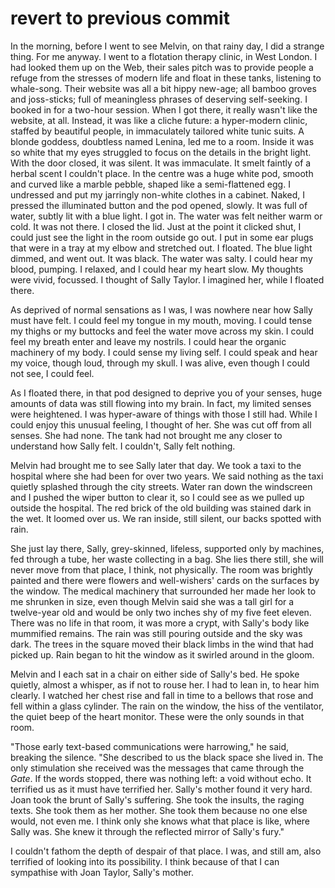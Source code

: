 
# revert to previous commit 

In the morning, before I went to see Melvin, on that rainy day, I did a strange thing. For me anyway. I went to a flotation therapy clinic, in West London. I had looked them up on the Web, their sales pitch was to provide people a refuge from the stresses of modern life and float in these tanks, listening to whale-song. Their website was all a bit hippy new-age; all bamboo groves and joss-sticks; full of meaningless phrases of deserving self-seeking. I booked in for a two-hour session. When I got there, it really wasn't like the website, at all. Instead, it was like a cliche future: a hyper-modern clinic, staffed by beautiful people, in immaculately tailored white tunic suits. A blonde goddess, doubtless named Lenina, led me to a room. Inside it was so white that my eyes struggled to focus on the details in the bright light. With the door closed, it was silent. It was immaculate. It smelt faintly of a herbal scent I couldn't place. In the centre was a huge white pod, smooth and curved like a marble pebble, shaped like a semi-flattened egg. I undressed and put my jarringly non-white clothes in a cabinet. Naked, I pressed the illuminated button and the pod opened, slowly. It was full of water, subtly lit with a blue light. I got in. The water was felt neither warm or cold. It was not there. I closed the lid. Just at the point it clicked shut, I could just see the light in the room outside go out. I put in some ear plugs that were in a tray at my elbow and stretched out. I floated. The blue light dimmed, and went out. It was black. The water was salty. I could hear my blood, pumping. I relaxed, and I could hear my heart slow. My thoughts were vivid, focussed. I thought of Sally Taylor. I imagined her, while I floated there.

As deprived of normal sensations as I was, I was nowhere near how Sally must have felt. I could feel my tongue in my mouth, moving. I could tense my thighs or my buttocks and feel the water move across my skin. I could feel my breath enter and leave my nostrils. I could hear the organic machinery of my body. I could sense my living self. I could speak and hear my voice, though loud, through my skull. I was alive, even though I could not see, I could feel.

As I floated there, in that pod designed to deprive you of your senses, huge amounts of data was still flowing into my brain. In fact, my limited senses were heightened. I was hyper-aware of things with those I still had. While I could enjoy this unusual feeling, I thought of her. She was cut off from all senses. She had none. The tank had not brought me any closer to understand how Sally felt. I couldn't, Sally felt nothing.

Melvin had brought me to see Sally later that day. We took a taxi to the hospital where she had been for over two years. We said nothing as the taxi quietly splashed through the city streets. Water ran down the windscreen and I pushed the wiper button to clear it, so I could see as we pulled up outside the hospital. The red brick of the old building was stained dark in the wet. It loomed over us. We ran inside, still silent, our backs spotted with rain.

She just lay there, Sally, grey-skinned, lifeless, supported only by machines, fed through a tube, her waste collecting in a bag. She lies there still, she will never move from that place, I think, not physically. The room was brightly painted and there were flowers and well-wishers' cards on the surfaces by the window. The medical machinery that surrounded her made her look to me shrunken in size, even though Melvin said she was a tall girl for a twelve-year old and would be only two inches shy of my five feet eleven. There was no life in that room, it was more a crypt, with Sally's body like mummified remains. The rain was still pouring outside and the sky was dark. The trees in the square moved their black limbs in the wind that had picked up. Rain began to hit the window as it swirled around in the gloom.

Melvin and I each sat in a chair on either side of Sally's bed. He spoke quietly, almost a whisper, as if not to rouse her. I had to lean in, to hear him clearly. I watched her chest rise and fall in time to a bellows that rose and fell within a glass cylinder. The rain on the window, the hiss of the ventilator, the quiet beep of the heart monitor. These were the only sounds in that room.

"Those early text-based communications were harrowing," he said, breaking the silence. "She described to us the black space she lived in. The only stimulation she received was the messages that came through the *Gate*. If the words stopped, there was nothing left: a void without echo. It terrified us as it must have terrified her. Sally's mother found it very hard. Joan took the brunt of Sally's suffering. She took the insults, the raging texts. She took them as her mother. She took them because no one else would, not even me. I think only she knows what that place is like, where Sally was. She knew it through the reflected mirror of Sally's fury."

I couldn't fathom the depth of despair of that place. I was, and still am, also terrified of looking into its possibility. I think because of that I can sympathise with Joan Taylor, Sally's mother.
